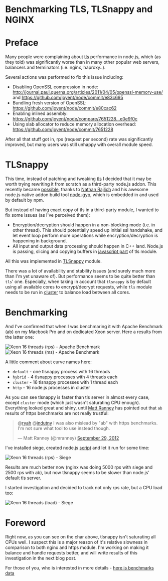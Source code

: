 # Benchmarking TLS, TLSnappy and NGINX

Preface
=======

Many people were complaining about [tls][0] performance in node.js, which (as
they told) was significantly worse than in many other popular web servers,
balancers and terminators (i.e. nginx, haproxy..).

Several actions was performed to fix this issue including:

 * Disabling OpenSSL compression in node:
   http://journal.paul.querna.org/articles/2011/04/05/openssl-memory-use/ and
   https://github.com/joyent/node/commit/e83c695
 * Bundling fresh version of OpenSSL:
   https://github.com/joyent/node/commit/e80cac62
 * Enabling inlined assembly:
   https://github.com/joyent/node/compare/7651228...e0e9f0c
 * Using slab allocator to reduce memory allocation overhead:
   https://github.com/joyent/node/commit/7651228

After all that stuff got in, rps (request per second) rate was significantly
improved, but many users was still unhappy with overall module speed.

TLSnappy
========

This time, instead of patching and tweaking [tls][0] I decided that it may be
worth trying rewriting it from scratch as a third-party node.js addon. This
recently became [possible][1], thanks to [Nathan Rajlich][2] and his awesome
node.js native addon build tool [node-gyp][3], which is embedded in and used by
default by npm.

But instead of having exact copy of tls in a third-party module, I wanted to
fix some issues (as I've perceived them):

 * Encryption/decryption should happen in a non-blocking mode (i.e. in other
   thread). This should potentially speed up initial ssl handshake, and let
   event loop perform more operations while encryption/decryption is happening
   in background.
 * All input and output data processing should happen in C++ land. Node.js is
   passing, slicing and copying buffers in [javascript part][4] of tls module.

All this was implemented in [TLSnappy][4] module.

There was a lot of availability and stability issues (and surely much more than
I'm yet unaware of). But performance seems to be quite better than `tls`' one.
Especially, when taking in account that `tlsnappy` is by default using all
available cores to encrypt/decrypt requests, while `tls` module needs to be run
in [cluster][5] to balance load between all cores.

Benchmarking
============

And I've confirmed that when I was benchmaring it with Apache Benchmark (ab) on
my Macbook Pro and on dedicated Xeon server. Here a results from the latter one:

![Xeon 16 threads (rps) - Apache Benchmark][6]
![Xeon 16 threads (ms) - Apache Benchmark][7]

A little comment about curve names here:

 * `default` - one tlsnappy process with 16 threads
 * `hybrid` - 4 tlsnappy processes with 4 threads each
 * `cluster` - 16 tlsnappy processes with 1 thread each
 * `http` - 16 node.js processes in cluster

As you can see tlsnappy is faster than tls server in almost every case, except
`cluster` mode (which just wasn't saturating CPU enough). Everything looked
great and shiny, until [Matt Ranney][8] has pointed out that `ab` results of
https benchmarks are not really trustful:

<blockquote class="twitter-tweet tw-align-center"><p>@<a href="https://twitter.com/ryah">ryah</a> @<a href="https://twitter.com/indutny">indutny</a> I was also mislead by "ab" with https benchmarks. I'm not sure what tool to use instead though.</p>&mdash; Matt Ranney (@mranney) <a href="https://twitter.com/mranney/status/252137849468633088" data-datetime="2012-09-29T20:08:42+00:00">September 29, 2012</a></blockquote>
<script src="//platform.twitter.com/widgets.js" charset="utf-8" async></script>

I've installed siege, created node.js [script][9] and let it run for some time:

![Xeon 16 threads (rps) - Siege][10]

Results are much better now (nginx was doing 5000 rps with siege and 2500 rps
with ab), but now tlsnappy seems to be slower than node.js' default tls server.

I started investigation and decided to track not only rps rate, but a CPU load
too:

![Xeon 16 threads (load) - Siege][11]

Foreword
========

Right now, as you can see on the char above, tlsnappy isn't saturating all CPUs
well. I suspect this is a major reason of it's relative slowness in comparison
to both nginx and https module. I'm working on making it balance and handle
requests better, and will write results of this investigation in the next blog
post.

For those of you, who is interested in more details - [here is benchmarks data][12]

[0]: http://nodejs.org/api/tls.html
[1]: https://github.com/TooTallNate/node-gyp/wiki/Linking-to-OpenSSL
[2]: https://github.com/TooTallNate
[3]: https://github.com/TooTallNate/node-gyp
[4]: https://github.com/indutny/tlsnappy
[5]: http://nodejs.org/api/cluster.html
[6]: https://raw.github.com/indutny/tlsnappy/master/benchmark/tlsnappy-rps.png
[7]: https://raw.github.com/indutny/tlsnappy/master/benchmark/tlsnappy-ms.png
[8]: https://github.com/mranney
[9]: https://github.com/indutny/tlsnappy/blob/master/benchmark/script.js
[10]: https://raw.github.com/indutny/tlsnappy/master/benchmark/tlsnappy-rps-siege.png
[11]: https://raw.github.com/indutny/tlsnappy/master/benchmark/tlsnappy-load-siege.png
[12]: https://docs.google.com/spreadsheet/ccc?key=0AhEDnA4M4EKGdDIwb3VYZTd1alA5T1pTVnlQWl9wanc
